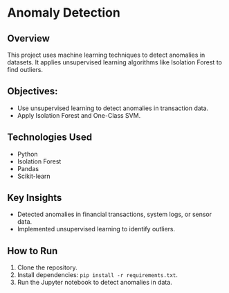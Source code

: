# Anomaly Detection

## Overview
This project uses machine learning techniques to detect anomalies in datasets. It applies unsupervised learning algorithms like Isolation Forest to find outliers.

## Objectives:
- Use unsupervised learning to detect anomalies in transaction data.
- Apply Isolation Forest and One-Class SVM.

## Technologies Used
- Python
- Isolation Forest
- Pandas
- Scikit-learn

## Key Insights
- Detected anomalies in financial transactions, system logs, or sensor data.
- Implemented unsupervised learning to identify outliers.

## How to Run
1. Clone the repository.
2. Install dependencies: `pip install -r requirements.txt`.
3. Run the Jupyter notebook to detect anomalies in data.
